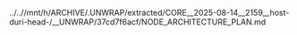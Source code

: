 ../..//mnt/h/ARCHIVE/.UNWRAP/extracted/CORE__2025-08-14__2159__host-duri-head-/__UNWRAP/37cd7f6acf/NODE_ARCHITECTURE_PLAN.md